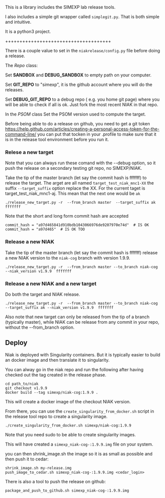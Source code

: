 This is a library includes the SIMEXP lab release tools.

I also includes a simple git wrapper called `simplegit.py`.
That is both simple and intuitive.

It is a python3 project.

+++++++++++++++++++++++++++++++++++++

There is a couple value to set in the `niakrelease/config.py` file before doing
a release.

The *Repo* class:

Set __SANDBOX__ and __DEBUG_SANDBOX__ to empty path on your computer.

Set  __GIT_REPO__ to "simexp", it is the github account where you will do the
 releases.

Set  __DEBUG_GIT_REPO__  to a debug repo ( e.g. you home git page) where you will be
 able to check if all is ok. Just fork the most recent NIAK in that repo.

In the *PSOM* class
Set the PSOM version used to compute the target.


Before being able to do a release on github, you need to get a git token
https://help.github.com/articles/creating-a-personal-access-token-for-the-command-line/
you can put that tocken in your .profile to make sure that it is in the release
tool environment before you run it.



### Relese a new target

Note that you can always run these comand with the --debug option, so it push
the release on a secondary testing git repo, no SIMEXP/NIAK.


Take the tip of the master branch (let say the commit hash is fffffff) to release the
target. The arget are all named `target_test_niak_mnc1-XX` the suffix `--target_suffix`
option replace the XX. For the current taget is target_test_niak_mnc1-aj. This
mean that the next one would be `ak`

```
./release_new_target.py -r  --from_branch master  --target_suffix ak fffffff
```

Note that the short and long form commit hash are accepted

```
commit_hash = "a97d465841d910bdb1043066976de9207970e74d"  # IS OK
commit_hash = "a97d465"  # IS OK TOO

```

### Release a new NIAK  

Take the tip of the master branch (let say the commit hash is fffffff) release a
new NIAK version to the `niak-cog` branch with version 1.9.9.

```
./release_new_target.py -r  --from_branch master --to_branch niak-cog  --niak_version v1.9.9  fffffff
```

### Release a new NIAK and a new target

Do both the target and NIAK release.

```
./release_new_target.py -r  --from_branch master --to_branch niak-cog  --target_suffix ak --niak_version v1.9.9  fffffff
```


Also note that new target can only be released from the tip of a branch
(typically master), while NIAK can be release from any commit in your
repo, without the --from_branch option.

## Deploy
Niak is deployed with Singularity containers. But it is typically easier to
build an docker image and then translate it to singularity.

You can alway go in the niak repo and run the following after having checked out
the tag created in the release phase.

```
cd path_to/niak
git checkout v1.9.9
docker build --tag simexp/niak-cog:1.9.9 .
```

This will create a docker image of the checkout NIAK version.

From there, you can use the `create_singularity_from_docker.sh` script
in the release tool repo to create a singularity image.

```
./create_singularity_from_docker.sh simexp/niak-cog:1.9.9

```
Note that you need sudo to be able to create singularity images.

This will have created a `simexp_niak-cog-:1.9.9.img` file on your system.

you can then  shrink_image.sh the image so it is as small as possible and then
push it to cedar:

```
shrink_image.sh my-release.img
push_image_to_cedar.sh simexp_niak-cog-:1.9.9.img <cedar_login>
```

There is also a tool to push the release on github:

```
package_and_push_to_github.sh simexp_niak-cog-:1.9.9.img
```
